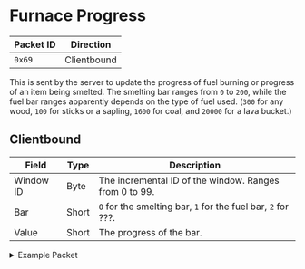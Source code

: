 # Furnace Progress
| Packet ID | Direction |
| --- | --- |
| `0x69` | Clientbound |

This is sent by the server to update the progress of fuel burning or progress of an item being smelted. The smelting bar ranges from `0` to `200`, while the fuel bar ranges apparently depends on the type of fuel used. (`300` for any wood, `100` for sticks or a sapling, `1600` for coal, and `20000` for a lava bucket.)

## Clientbound
| Field | Type | Description |
| --- | --- | --- |
| Window ID | Byte | The incremental ID of the window. Ranges from 0 to 99. |
| Bar | Short | `0` for the smelting bar, `1` for the fuel bar, `2` for ???. |
| Value | Short | The progress of the bar. |

<details>
    <summary>Example Packet</summary>

| Field | Value | 
| --- | --- |
| Window ID | 49 |
| Progress | 0 |
| Value | 0 |
</details>